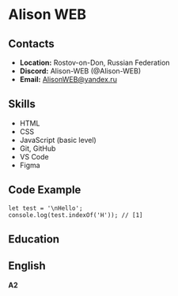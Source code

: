 # Alison WEB

## **Contacts**

- **Location:** Rostov-on-Don, Russian Federation
- **Discord:** Alison-WEB (@Alison-WEB)
- **Email:** AlisonWEB@yandex.ru

## **Skills**

- HTML
- CSS
- JavaScript (basic level)
- Git, GitHub
- VS Code
- Figma

## Code Example

```
let test = '\nHello';
console.log(test.indexOf('H')); // [1]

```

## Education


## English

**A2**